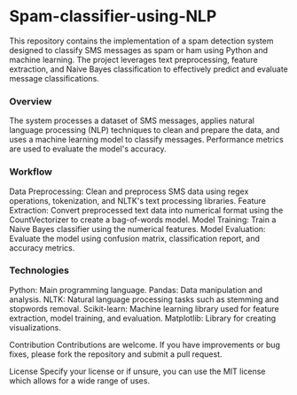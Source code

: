 # Spam-classifier-using-NLP
This repository contains the implementation of a spam detection system designed to classify SMS messages as spam or ham using Python and machine learning. The project leverages text preprocessing, feature extraction, and Naive Bayes classification to effectively predict and evaluate message classifications.

### Overview
The system processes a dataset of SMS messages, applies natural language processing (NLP) techniques to clean and prepare the data, and uses a machine learning model to classify messages. Performance metrics are used to evaluate the model's accuracy.

### Workflow
Data Preprocessing: Clean and preprocess SMS data using regex operations, tokenization, and NLTK's text processing libraries.
Feature Extraction: Convert preprocessed text data into numerical format using the CountVectorizer to create a bag-of-words model.
Model Training: Train a Naive Bayes classifier using the numerical features.
Model Evaluation: Evaluate the model using confusion matrix, classification report, and accuracy metrics.

### Technologies
Python: Main programming language.
Pandas: Data manipulation and analysis.
NLTK: Natural language processing tasks such as stemming and stopwords removal.
Scikit-learn: Machine learning library used for feature extraction, model training, and evaluation.
Matplotlib: Library for creating visualizations.


Contribution
Contributions are welcome. If you have improvements or bug fixes, please fork the repository and submit a pull request.

License
Specify your license or if unsure, you can use the MIT license which allows for a wide range of uses.

